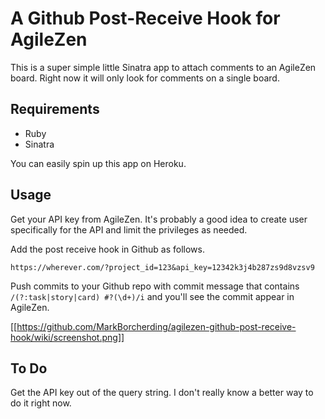 A Github Post-Receive Hook for AgileZen
=======================================

This is a super simple little Sinatra app to attach comments to an AgileZen board. Right now 
it will only look for comments on a single board.

Requirements
------------

* Ruby
* Sinatra 

You can easily spin up this app on Heroku. 

Usage
-----

Get your API key from AgileZen. It's probably a good idea to create user specifically for
the API and limit the privileges as needed.

Add the post receive hook in Github as follows.

```
https://wherever.com/?project_id=123&api_key=12342k3j4b287zs9d8vzsv9
```

Push commits to your Github repo with commit message that contains `/(?:task|story|card) #?(\d+)/i` and you'll see the commit appear in AgileZen.

[[https://github.com/MarkBorcherding/agilezen-github-post-receive-hook/wiki/screenshot.png]]

To Do
-----
Get the API key out of the query string. I don't really know a better way to do it right now.






